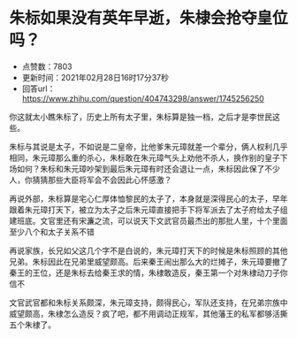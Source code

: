 # 朱标如果没有英年早逝，朱棣会抢夺皇位吗？
- 点赞数：7803
- 更新时间：2021年02月28日16时17分37秒
- 回答url：https://www.zhihu.com/question/404743298/answer/1745256250
<body>
 <p data-pid="PP9NEvL8">你这就太小瞧朱标了，历史上所有太子里，朱标算是独一档，之后才是李世民这些。</p>
 <p data-pid="Jmdnww4O">朱标与其说是太子，不如说是二皇帝，比他爹朱元璋就差一个辈分，俩人权利几乎相同，朱元璋那么重的杀心，朱标敢在朱元璋气头上劝他不杀人，换作别的皇子下场如何？朱标和朱元璋吵架到最后朱元璋有时还会退让一点，朱标因此保了不少人，你猜猜那些大臣将军会不会因此心怀感激？</p>
 <p data-pid="Mw0g35XW">再说外部，朱标算是宅心仁厚体恤黎民的太子了，本身就是深得民心的太子，早年跟着朱元璋打天下，被立为太子之后朱元璋直接把手下将军派去了太子府给太子组建班底。文官里还有宋濂之流，可以说天下文武官员最杰出的那批人里，十个里面至少八个和太子关系不错</p>
 <p data-pid="yfAepJf4">再说家族，长兄如父这几个字不是白说的，朱元璋打天下的时候是朱标照顾的其他兄弟。朱标因此在兄弟里威望颇高。后来秦王闹出那么大的烂摊子，朱元璋要撤了秦王的王位，还是朱标去给秦王求的情，朱棣敢造反，秦王第一个对朱棣动刀子你信不</p>
 <p data-pid="Sp4Tjkyk">文官武官都和朱标关系颇深，朱元璋支持，颇得民心，军队还支持，在兄弟宗族中威望颇高，朱棣怎么造反？疯了吧，都不用调动正规军，其他藩王的私军都够活撕五个朱棣了。</p>
</body>